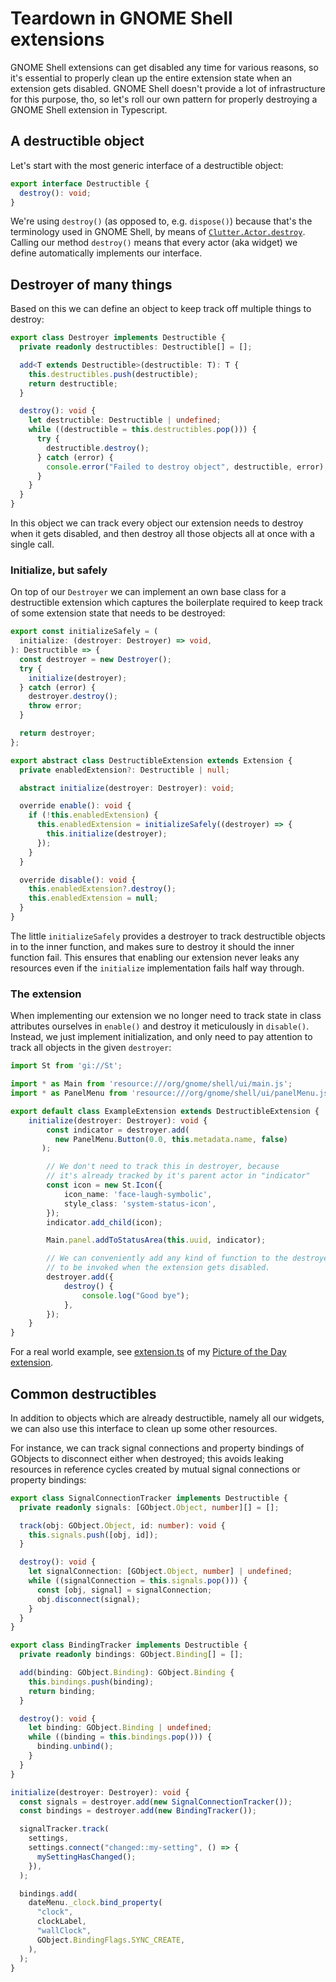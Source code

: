 # Teardown in GNOME Shell extensions

GNOME Shell extensions can get disabled any time for various reasons, so it's essential to properly clean up the entire extension state when an extension gets disabled.  GNOME Shell doesn't provide a lot of infrastructure for this purpose, tho, so let's roll our own pattern for properly destroying a GNOME Shell extension in Typescript.

<!--more-->

## A destructible object

Let's start with the most generic interface of a destructible object:

```typescript
export interface Destructible {
  destroy(): void;
}
```

We're using `destroy()` (as opposed to, e.g. `dispose()`) because that's the terminology used in GNOME Shell, by means of [`Clutter.Actor.destroy`](https://gjs-docs.gnome.org/clutter13~13/clutter.actor#method-destroy).  Calling our method `destroy()` means that every actor (aka widget) we define automatically implements our interface.

## Destroyer of many things

Based on this we can define an object to keep track off multiple things to destroy:

```typescript
export class Destroyer implements Destructible {
  private readonly destructibles: Destructible[] = [];

  add<T extends Destructible>(destructible: T): T {
    this.destructibles.push(destructible);
    return destructible;
  }

  destroy(): void {
    let destructible: Destructible | undefined;
    while ((destructible = this.destructibles.pop())) {
      try {
        destructible.destroy();
      } catch (error) {
        console.error("Failed to destroy object", destructible, error);
      }
    }
  }
}
```

In this object we can track every object our extension needs to destroy when it gets disabled, and then destroy all those objects all at once with a single call.

### Initialize, but safely

On top of our `Destroyer` we can implement an own base class for a destructible extension which captures the boilerplate required to keep track of some extension state that needs to be destroyed:

```typescript
export const initializeSafely = (
  initialize: (destroyer: Destroyer) => void,
): Destructible => {
  const destroyer = new Destroyer();
  try {
    initialize(destroyer);
  } catch (error) {
    destroyer.destroy();
    throw error;
  }

  return destroyer;
};

export abstract class DestructibleExtension extends Extension {
  private enabledExtension?: Destructible | null;

  abstract initialize(destroyer: Destroyer): void;

  override enable(): void {
    if (!this.enabledExtension) {
      this.enabledExtension = initializeSafely((destroyer) => {
        this.initialize(destroyer);
      });
    }
  }

  override disable(): void {
    this.enabledExtension?.destroy();
    this.enabledExtension = null;
  }
}
```

The little `initializeSafely` provides a destroyer to track destructible objects in to the inner function, and makes sure to destroy it should the inner function fail. This ensures that enabling our extension never leaks any resources even if the `initialize` implementation fails half way through.

### The extension

When implementing our extension we no longer need to track state in class attributes ourselves in `enable()` and destroy it meticulously in `disable()`.  Instead, we just implement initialization, and only need to pay attention to track all objects in the given `destroyer`:

```typescript
import St from 'gi://St';

import * as Main from 'resource:///org/gnome/shell/ui/main.js';
import * as PanelMenu from 'resource:///org/gnome/shell/ui/panelMenu.js';

export default class ExampleExtension extends DestructibleExtension {
    initialize(destroyer: Destroyer): void {
        const indicator = destroyer.add(
          new PanelMenu.Button(0.0, this.metadata.name, false)
       );

        // We don't need to track this in destroyer, because
        // it's already tracked by it's parent actor in "indicator"
        const icon = new St.Icon({
            icon_name: 'face-laugh-symbolic',
            style_class: 'system-status-icon',
        });
        indicator.add_child(icon);

        Main.panel.addToStatusArea(this.uuid, indicator);

        // We can conveniently add any kind of function to the destroyer,
        // to be invoked when the extension gets disabled.
        destroyer.add({
            destroy() {
                console.log("Good bye");
            },
        });
    }
}
```

For a real world example, see [extension.ts][1] of my [Picture of the Day extension](https://github.com/swsnr/gnome-shell-extension-picture-of-the-day).

[1]: https://github.com/swsnr/gnome-shell-extension-picture-of-the-day/blob/13e6f212ae7bf8e1775254b1300e4ebedd459d97/src/extension.ts

## Common destructibles

In addition to objects which are already destructible, namely all our widgets, we can also use this interface to clean up some other resources.

For instance, we can track signal connections and property bindings of GObjects to disconnect either when destroyed; this avoids leaking resources in reference cycles created by mutual signal connections or property bindings:

```typescript
export class SignalConnectionTracker implements Destructible {
  private readonly signals: [GObject.Object, number][] = [];

  track(obj: GObject.Object, id: number): void {
    this.signals.push([obj, id]);
  }

  destroy(): void {
    let signalConnection: [GObject.Object, number] | undefined;
    while ((signalConnection = this.signals.pop())) {
      const [obj, signal] = signalConnection;
      obj.disconnect(signal);
    }
  }
}

export class BindingTracker implements Destructible {
  private readonly bindings: GObject.Binding[] = [];

  add(binding: GObject.Binding): GObject.Binding {
    this.bindings.push(binding);
    return binding;
  }

  destroy(): void {
    let binding: GObject.Binding | undefined;
    while ((binding = this.bindings.pop())) {
      binding.unbind();
    }
  }
}

initialize(destroyer: Destroyer): void {
  const signals = destroyer.add(new SignalConnectionTracker());
  const bindings = destroyer.add(new BindingTracker());

  signalTracker.track(
    settings,
    settings.connect("changed::my-setting", () => {
      mySettingHasChanged();
    }),
  );

  bindings.add(
    dateMenu._clock.bind_property(
      "clock",
      clockLabel,
      "wallClock",
      GObject.BindingFlags.SYNC_CREATE,
    ),
  );
}
```

